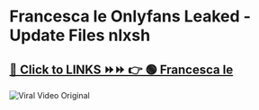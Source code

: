
 # Francesca le Onlyfans Leaked - Update Files nlxsh

## <h2><a href="https://clipsfans.com/Francesca_le&ref=git">🔗 Click to LINKS ⏩⏩ 👉 🟢 Francesca le </a></h2>

<a href="https://clipsfans.com/Francesca_le&ref=git" rel="nofollow" data-target="animated-image.originalLink"><img src="https://i.ibb.co.com/xMMVF88/686577567.gif" alt="Viral Video Original" style="max-width: 100%; display: inline-block;" data-target="animated-image.originalImage"></a>

